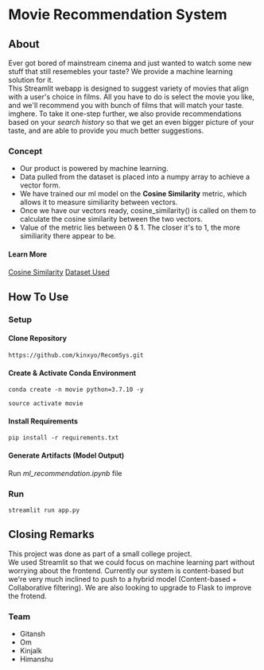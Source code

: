 # Movie Recommendation System

## About
Ever got bored of mainstream cinema and just wanted to watch some new stuff that still resemebles your taste?
We provide a machine learning solution for it.<br>
This Streamlit webapp is designed to suggest variety of movies that align with a user's choice in films.
All you have to do is select the movie you like, and we'll recommend you with bunch of films that will match your taste.<br>
imghere.
To take it one-step further, we also provide recommendations based on your _search history_ so that we get an even bigger picture of your taste, and are able to provide you much better suggestions.

### Concept
- Our product is powered by machine learning. 
- Data pulled from the dataset is placed into a numpy array to achieve a vector form.
- We have trained our ml model on the **Cosine Similarity** metric, which allows it to measure similiarity between vectors.
- Once we have our vectors ready, cosine_similarity() is called on them to calculate the cosine similarity between the two vectors.
- Value of the metric lies between 0 & 1. The closer it's to 1, the more similiarity there appear to be.

#### Learn More
[Cosine Similarity](https://www.learndatasci.com/glossary/cosine-similarity/)
[Dataset Used](https://www.kaggle.com/tmdb/tmdb-movie-metadata?select=tmdb_5000_movies.csv)

## How To Use

### Setup
#### Clone Repository
```
https://github.com/kinxyo/RecomSys.git
```
#### Create & Activate Conda Environment
```
conda create -n movie python=3.7.10 -y
```
```
source activate movie
```
#### Install Requirements
```
pip install -r requirements.txt
```
#### Generate Artifacts (Model Output)
Run _ml_recommendation.ipynb_ file

### Run
```
streamlit run app.py
```

## Closing Remarks
This project was done as part of a small college project. <br>
We used Streamlit so that we could focus on machine learning part without worrying about the frontend.
Currently our system is content-based but we're very much inclined to push to a hybrid model (Content-based + Collaborative filtering).
We are also looking to upgrade to Flask to improve the frotend.
### Team
- Gitansh
- Om
- Kinjalk 
- Himanshu